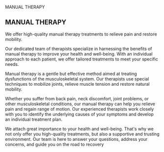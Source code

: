 MANUAL THERAPY

MANUAL THERAPY
--------------

We offer high-quality manual therapy treatments to relieve pain and restore mobility.

Our dedicated team of therapists specialize in harnessing the benefits of manual therapy to improve your health and well-being. With an individual approach to each patient, we offer tailored treatments to meet your specific needs.

Manual therapy is a gentle but effective method aimed at treating dysfunctions of the musculoskeletal system. Our therapists use special techniques to mobilize joints, relieve muscle tension and restore natural mobility.

Whether you suffer from back pain, neck discomfort, joint problems, or other musculoskeletal conditions, our manual therapy can help you relieve pain and regain range of motion. Our experienced therapists work closely with you to identify the underlying causes of your symptoms and develop an individual treatment plan.

We attach great importance to your health and well-being. That's why we not only offer you high-quality treatments, but also a supportive and trusting environment. Our team is here to answer your questions, address your concerns, and guide you on the road to recovery